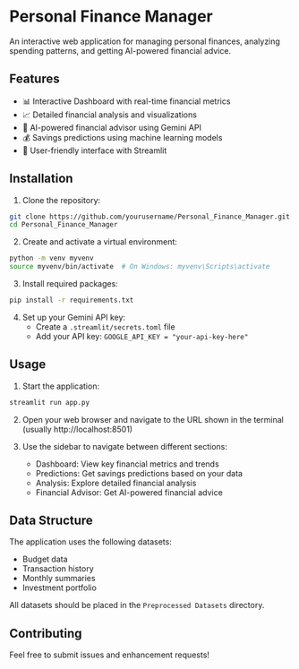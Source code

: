 # Personal Finance Manager

An interactive web application for managing personal finances, analyzing spending patterns, and getting AI-powered financial advice.

## Features

- 📊 Interactive Dashboard with real-time financial metrics
- 📈 Detailed financial analysis and visualizations
- 🤖 AI-powered financial advisor using Gemini API
- 💰 Savings predictions using machine learning models
- 📱 User-friendly interface with Streamlit

## Installation

1. Clone the repository:
```bash
git clone https://github.com/yourusername/Personal_Finance_Manager.git
cd Personal_Finance_Manager
```

2. Create and activate a virtual environment:
```bash
python -m venv myvenv
source myvenv/bin/activate  # On Windows: myvenv\Scripts\activate
```

3. Install required packages:
```bash
pip install -r requirements.txt
```

4. Set up your Gemini API key:
   - Create a `.streamlit/secrets.toml` file
   - Add your API key: `GOOGLE_API_KEY = "your-api-key-here"`

## Usage

1. Start the application:
```bash
streamlit run app.py
```

2. Open your web browser and navigate to the URL shown in the terminal (usually http://localhost:8501)

3. Use the sidebar to navigate between different sections:
   - Dashboard: View key financial metrics and trends
   - Predictions: Get savings predictions based on your data
   - Analysis: Explore detailed financial analysis
   - Financial Advisor: Get AI-powered financial advice

## Data Structure

The application uses the following datasets:
- Budget data
- Transaction history
- Monthly summaries
- Investment portfolio

All datasets should be placed in the `Preprocessed Datasets` directory.

## Contributing

Feel free to submit issues and enhancement requests!
